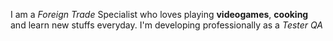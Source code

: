 I am a *Foreign Trade* Specialist who loves playing **videogames**, __cooking__ and learn new stuffs everyday. I'm developing professionally as a _Tester QA_ 
